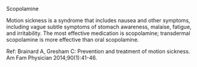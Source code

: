 Scopolamine

Motion sickness is a syndrome that includes nausea and other symptoms, including vague subtle symptoms of stomach awareness, malaise, fatigue, and irritability. The most effective medication is scopolamine; transdermal scopolamine is more effective than oral scopolamine.

Ref: Brainard A, Gresham C: Prevention and treatment of motion sickness. Am Fam Physician 2014;90(1):41-46.